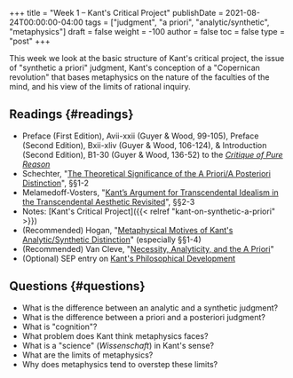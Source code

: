 +++
title = "Week 1 – Kant's Critical Project"
publishDate = 2021-08-24T00:00:00-04:00
tags = ["judgment", "a priori", "analytic/synthetic", "metaphysics"]
draft = false
weight = -100
author = false
toc = false
type = "post"
+++

This week we look at the basic structure of Kant's critical project, the issue of
"synthetic a priori" judgment, Kant's conception of a "Copernican revolution"
that bases metaphysics on the nature of the faculties of the mind, and his view of
the limits of rational inquiry.


## Readings {#readings}

-   Preface (First Edition), Avii-xxii (Guyer & Wood, 99-105), Preface (Second
    Edition), Bxii-xliv (Guyer & Wood, 106-124), & Introduction (Second Edition), B1-30
    (Guyer & Wood, 136-52) to the _[Critique of Pure Reason](static/materials/readings/kant1998-preface-and-introduction.pdf)_
-   Schechter, "[The Theoretical Significance of the A Priori/A Posteriori Distinction](/materials/readings/schechter-apriori.pdf)", §§1-2
-   Melamedoff-Vosters, "[Kant’s Argument for Transcendental Idealism in the
    Transcendental Aesthetic Revisited](/materials/readings/melamedoff-ground.pdf)", §§2-3
-   Notes: [Kant's Critical Project]({{< relref "kant-on-synthetic-a-priori" >}})
-   (Recommended) Hogan, "[Metaphysical Motives of Kant's Analytic/Synthetic Distinction](https://www.dropbox.com/s/k0na1riar2eyxez/hogan2013%5Fmetaphysical%5Fmotives%5Fof%5Fkant%2527s%5Fanalytic%25E2%2580%2593synthetic%5Fdistinction.pdf?dl=0)"
    (especially §§1-4)
-   (Recommended) Van Cleve, "[Necessity, Analyticity, and the A Priori](https://www.dropbox.com/s/xkwnhakotbmeuop/vancleve1999%5Fnecessity%2C%5Fanalyticity%2C%5Fand%5Fthe%5Fa%5Fpriori.pdf?dl=0)"
-   (Optional) SEP entry on [Kant's Philosophical Development](http://plato.stanford.edu/entries/kant-development/)


## Questions {#questions}

-   What is the difference between an analytic and a synthetic judgment?
-   What is the difference between a priori and a posteriori judgment?
-   What is "cognition"?
-   What problem does Kant think metaphysics faces?
-   What is a "science" (_Wissenschaft_) in Kant's sense?
-   What are the limits of metaphysics?
-   Why does metaphysics tend to overstep these limits?
